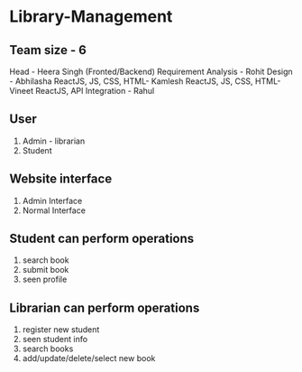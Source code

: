 
# Library-Management

## Team size - 6
Head - Heera Singh (Fronted/Backend)
Requirement Analysis - Rohit
Design - Abhilasha
ReactJS, JS, CSS, HTML- Kamlesh
ReactJS, JS, CSS, HTML- Vineet
ReactJS, API Integration - Rahul


## User
1. Admin - librarian
2. Student

## Website interface

1. Admin Interface
2. Normal Interface

## Student can perform operations
1. search book
2. submit book
3. seen profile

## Librarian can perform operations
1. register new student
2. seen student info
3. search books
4. add/update/delete/select new book
